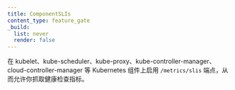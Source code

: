 ```yaml
---
title: ComponentSLIs
content_type: feature_gate
_build:
  list: never
  render: false
---
```

<!--
Enable the `/metrics/slis` endpoint on Kubernetes components like
kubelet, kube-scheduler, kube-proxy, kube-controller-manager, cloud-controller-manager
allowing you to scrape health check metrics.
-->
在 kubelet、kube-scheduler、kube-proxy、kube-controller-manager、cloud-controller-manager
等 Kubernetes 组件上启用 `/metrics/slis` 端点，从而允许你抓取健康检查指标。
